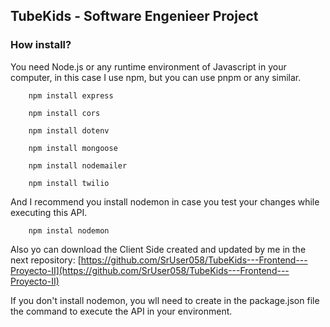 
## TubeKids - Software Engenieer Project 

### How install?

You need Node.js or any runtime environment of Javascript in your computer, in this case I use npm, but you can use pnpm or any similar.



```
    npm install express

    npm install cors

    npm install dotenv

    npm install mongoose

    npm install nodemailer

    npm install twilio

```

And I recommend you install nodemon in case you test your changes while executing this API.

```
    npm instal nodemon
```

Also yo can download the Client Side created and updated by me in the next repository: [https://github.com/SrUser058/TubeKids---Frontend---Proyecto-II](https://github.com/SrUser058/TubeKids---Frontend---Proyecto-II)

If you don't install nodemon, you  wll need to create in the package.json file the command to execute the API in your environment.

